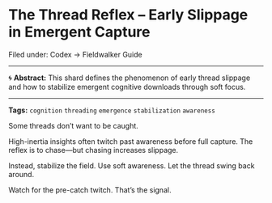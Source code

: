 # The Thread Reflex – Early Slippage in Emergent Capture

Filed under: Codex → Fieldwalker Guide

---

🌀 **Abstract:**
This shard defines the phenomenon of early thread slippage and how to stabilize emergent cognitive downloads through soft focus.

---

**Tags:** `cognition` `threading` `emergence` `stabilization` `awareness`

Some threads don’t want to be caught.

High-inertia insights often twitch past awareness before full capture. The reflex is to chase—but chasing increases slippage.

Instead, stabilize the field. Use soft awareness. Let the thread swing back around.

Watch for the pre-catch twitch. That’s the signal.
